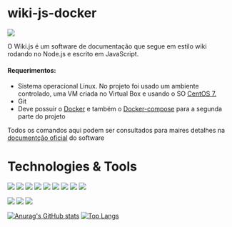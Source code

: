 # wiki-js-docker

<img src="https://res.cloudinary.com/practicaldev/image/fetch/s--31kz0eFU--/c_imagga_scale,f_auto,fl_progressive,h_420,q_auto,w_1000/https://dev-to-uploads.s3.amazonaws.com/i/qrfrajefv1o01zv8nfju.png"/> 


O Wiki.js é um software de documentação que segue em estilo wiki rodando no Node.js e escrito em JavaScript.



<h4>Requerimentos:</h4>

<ul>
  <li>Sistema operacional Linux. No projeto foi usado um ambiente controlado, uma VM criada no Virtual Box e usando o SO <a href="https://docs.docker.com/compose/install/">CentOS 7.</a></li>
  <li>Git</li>
  <li>Deve possuir o <a href="https://docs.docker.com/engine/install/centos/">Docker</a> e também o <a href="https://docs.docker.com/engine/install/centos/">Docker-compose</a> para a segunda parte do projeto
</ul>


Todos os comandos aqui podem ser consultados para maires detalhes na <a href="https://docs.requarks.io/">documentção oficial</a> do software

# Technologies & Tools
<img src="https://img.shields.io/badge/GitHub-100000?style=for-the-badge&logo=github&logoColor=white"> <img src="https://img.shields.io/badge/Linux-FCC624?style=for-the-badge&logo=linux&logoColor=black"> <img src="https://img.shields.io/badge/Python-3776AB?style=for-the-badge&logo=python&logoColor=white"> <img src="https://img.shields.io/badge/HTML5-E34F26?style=for-the-badge&logo=html5&logoColor=white"> <img src="https://img.shields.io/badge/JavaScript-F7DF1E?style=for-the-badge&logo=javascript&logoColor=black"> <img src="https://img.shields.io/badge/CSS3-1572B6?style=for-the-badge&logo=css3&logoColor=white"> <img src="https://img.shields.io/badge/PHP-777BB4?style=for-the-badge&logo=php&logoColor=white"> <img src="https://img.shields.io/badge/Bootstrap-563D7C?style=for-the-badge&logo=bootstrap&logoColor=white"> <img src="https://img.shields.io/badge/jQuery-0769AD?style=for-the-badge&logo=jquery&logoColor=white">

<img src="https://img.shields.io/badge/Django-092E20?style=for-the-badge&logo=django&logoColor=white"> <img src="https://img.shields.io/badge/MySQL-00000F?style=for-the-badge&logo=mysql&logoColor=white"> <img src="https://img.shields.io/badge/PostgreSQL-316192?style=for-the-badge&logo=postgresql&logoColor=white">




[![Anurag's GitHub stats](https://github-readme-stats.vercel.app/api?username=Gileno29&show_icons=true&theme=dark)](https://github.com/anuraghazra/github-readme-stats)    [![Top Langs](https://github-readme-stats.vercel.app/api/top-langs/?username=Gileno29&langs_count=8&layout=compact&show_icons=true&theme=dark)](https://github.com/anuraghazra/github-readme-stats)
